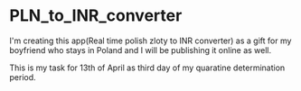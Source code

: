 # PLN_to_INR_converter
I'm creating this app(Real time polish zloty to INR converter) as a gift for my boyfriend who stays in Poland and I will be publishing it online as well. 

This is my task for 13th of April as third day of my quaratine determination period. 
